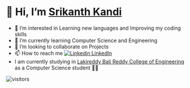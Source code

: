 # 👋 Hi, I’m <a href="https://srikanthkandi.live" target="_blank">Srikanth Kandi</a>

- 👀 I’m interested in Learning new languages and Improving my coding skills
- 🌱 I’m currently learning Computer Science and Engineering 
- 💞️ I’m looking to collaborate on Projects
- 📫 How to reach me [![Linkedin](https://i.stack.imgur.com/gVE0j.png) LinkedIn](https://www.linkedin.com/in/srikanthkandi/)
- I am currently studying in [Lakireddy Bali Reddy College of Engineering](https://lbrce.ac.in) as a Computer Science student 👨‍💻
<!---
Srikanth-Kandi/Srikanth-Kandi is a ✨ particular ✨ repository because its `README.md` (this file) appears on your GitHub profile.
You can click the Preview link to take a look at your changes.
--->
![visitors](https://visitor-badge.laobi.icu/badge?page_id=srikanth-kandi.srikanth-kandi)
